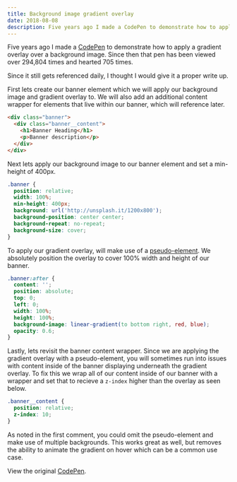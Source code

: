 ```yaml
---
title: Background image gradient overlay
date: 2018-08-08
description: Five years ago I made a CodePen to demonstrate how to apply a gradient overlay over a background image. Since then, that pen has been viewed over 294,804 times and hearted 705 times.
---
```

Five years ago I made a [CodePen](https://codepen.io/alexcarpenter/pen/LveDx/) to demonstrate how to apply a gradient overlay over a background image. Since then that pen has been viewed over 294,804 times and hearted 705 times.

Since it still gets referenced daily, I thought I would give it a proper write up.

First lets create our banner element which we will apply our background image and gradient overlay to. We will also add an additional content wrapper for elements that live within our banner, which will reference later.

```html
<div class="banner">
  <div class="banner__content">
    <h1>Banner Heading</h1>
    <p>Banner description</p>
  </div>
</div>
```

Next lets apply our background image to our banner element and set a min-height of 400px.

```css
.banner {
  position: relative;
  width: 100%;
  min-height: 400px;
  background: url('http://unsplash.it/1200x800');
  background-position: center center;
  background-repeat: no-repeat;
  background-size: cover;
}
```

To apply our gradient overlay, will make use of a [pseudo-element](https://developer.mozilla.org/en-US/docs/Web/CSS/Pseudo-elements). We absolutely position the overlay to cover 100% width and height of our banner.

```css
.banner:after {
  content: '';
  position: absolute;
  top: 0;
  left: 0;
  width: 100%;
  height: 100%;
  background-image: linear-gradient(to bottom right, red, blue);
  opacity: 0.6;
}
```

Lastly, lets revisit the banner content wrapper. Since we are applying the gradient overlay with a pseudo-element, you will sometimes run into issues with content inside of the banner displaying underneath the gradient overlay. To fix this we wrap all of our content inside of our banner with a wrapper and set that to recieve a `z-index` higher than the overlay as seen below.

```css
.banner__content {
  position: relative;
  z-index: 10;
}
```

As noted in the first comment, you could omit the pseudo-element and make use of multiple backgrounds. This works great as well, but removes the ability to animate the gradient on hover which can be a common use case.

View the original [CodePen](https://codepen.io/alexcarpenter/pen/LveDx/).
